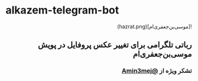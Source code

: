 # alkazem-telegram-bot
<div dir="rtl">
![موسی‌بن‌جعفری‌ام](hazrat.png)

## رباتی تلگرامی برای تغییر عکس پروفایل در پویش موسی‌بن‌جعفری‌ام

### تشکر ویژه از [@Amin3mej](https://github.com/Amin3mej)
</div>
